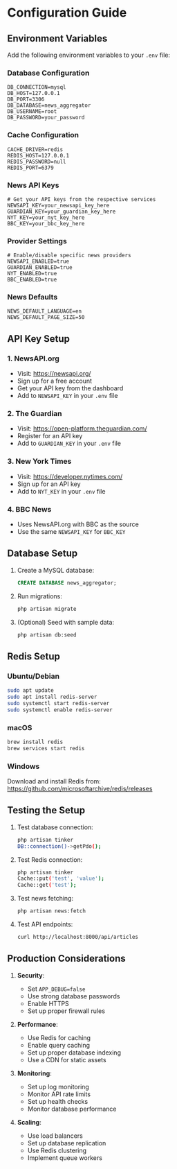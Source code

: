 # Configuration Guide

## Environment Variables

Add the following environment variables to your `.env` file:

### Database Configuration
```env
DB_CONNECTION=mysql
DB_HOST=127.0.0.1
DB_PORT=3306
DB_DATABASE=news_aggregator
DB_USERNAME=root
DB_PASSWORD=your_password
```

### Cache Configuration
```env
CACHE_DRIVER=redis
REDIS_HOST=127.0.0.1
REDIS_PASSWORD=null
REDIS_PORT=6379
```

### News API Keys
```env
# Get your API keys from the respective services
NEWSAPI_KEY=your_newsapi_key_here
GUARDIAN_KEY=your_guardian_key_here
NYT_KEY=your_nyt_key_here
BBC_KEY=your_bbc_key_here
```

### Provider Settings
```env
# Enable/disable specific news providers
NEWSAPI_ENABLED=true
GUARDIAN_ENABLED=true
NYT_ENABLED=true
BBC_ENABLED=true
```

### News Defaults
```env
NEWS_DEFAULT_LANGUAGE=en
NEWS_DEFAULT_PAGE_SIZE=50
```

## API Key Setup

### 1. NewsAPI.org
- Visit: https://newsapi.org/
- Sign up for a free account
- Get your API key from the dashboard
- Add to `NEWSAPI_KEY` in your `.env` file

### 2. The Guardian
- Visit: https://open-platform.theguardian.com/
- Register for an API key
- Add to `GUARDIAN_KEY` in your `.env` file

### 3. New York Times
- Visit: https://developer.nytimes.com/
- Sign up for an API key
- Add to `NYT_KEY` in your `.env` file

### 4. BBC News
- Uses NewsAPI.org with BBC as the source
- Use the same `NEWSAPI_KEY` for `BBC_KEY`

## Database Setup

1. Create a MySQL database:
   ```sql
   CREATE DATABASE news_aggregator;
   ```

2. Run migrations:
   ```bash
   php artisan migrate
   ```

3. (Optional) Seed with sample data:
   ```bash
   php artisan db:seed
   ```

## Redis Setup

### Ubuntu/Debian
```bash
sudo apt update
sudo apt install redis-server
sudo systemctl start redis-server
sudo systemctl enable redis-server
```

### macOS
```bash
brew install redis
brew services start redis
```

### Windows
Download and install Redis from: https://github.com/microsoftarchive/redis/releases

## Testing the Setup

1. Test database connection:
   ```bash
   php artisan tinker
   DB::connection()->getPdo();
   ```

2. Test Redis connection:
   ```bash
   php artisan tinker
   Cache::put('test', 'value');
   Cache::get('test');
   ```

3. Test news fetching:
   ```bash
   php artisan news:fetch
   ```

4. Test API endpoints:
   ```bash
   curl http://localhost:8000/api/articles
   ```

## Production Considerations

1. **Security**:
   - Set `APP_DEBUG=false`
   - Use strong database passwords
   - Enable HTTPS
   - Set up proper firewall rules

2. **Performance**:
   - Use Redis for caching
   - Enable query caching
   - Set up proper database indexing
   - Use a CDN for static assets

3. **Monitoring**:
   - Set up log monitoring
   - Monitor API rate limits
   - Set up health checks
   - Monitor database performance

4. **Scaling**:
   - Use load balancers
   - Set up database replication
   - Use Redis clustering
   - Implement queue workers
